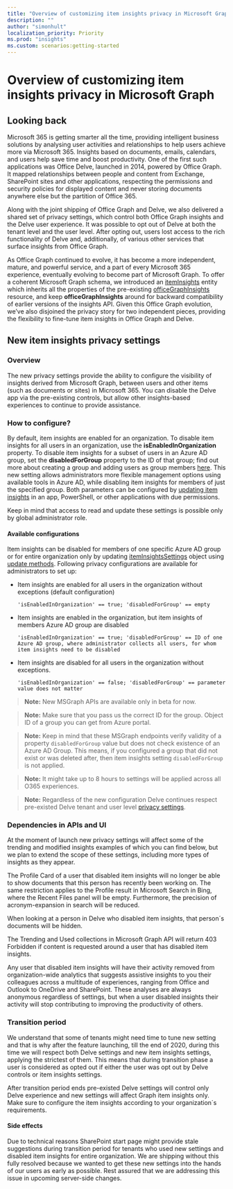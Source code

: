 ```yaml
---
title: "Overview of customizing item insights privacy in Microsoft Graph"
description: ""
author: "simonhult"
localization_priority: Priority
ms.prod: "insights"
ms.custom: scenarios:getting-started
---
```


# Overview of customizing item insights privacy in Microsoft Graph

## Looking back

Microsoft 365 is getting smarter all the time, providing intelligent business solutions by analysing user activities and relationships to help users achieve more via Microsoft 365. Insights based on documents, emails, calendars, and users help save time and boost productivity. One of the first such applications was Office Delve, launched in 2014, powered by Office Graph. It mapped relationships between people and content from Exchange, SharePoint sites and other applications, respecting the permissions and security policies for displayed content and never storing documents anywhere else but the partition of Office 365.

Along with the joint shipping of Office Graph and Delve, we also delivered a shared set of privacy settings, which control both Office Graph insights and the Delve user experience. It was possible to opt out of Delve at both the tenant level and the user level. After opting out, users lost access to the rich functionality of Delve and, additionally, of various other services that surface insights from Office Graph. 

As Office Graph continued to evolve, it has become a more independent, mature, and powerful service, and a part of every Microsoft 365 experience, eventually evolving to become part of Microsoft Graph. To offer a coherent Microsoft Graph schema, we introduced an [itemInsights](/graph/api/resources/itemInsights?view=graph-rest-beta) entity which inherits all the properties of the pre-existing [officeGraphInsights](/graph/api/resources/officegraphinsights?view=graph-rest-beta) resource, and keep **officeGraphInsights** around for backward compatibility of earlier versions of the insights API. Given this Office Graph evolution, we’ve also disjoined the privacy story for two independent pieces, providing the flexibility to fine-tune item insights in Office Graph and Delve. 


## New item insights privacy settings

### Overview
The new privacy settings provide the ability to configure the visibility of insights derived from Microsoft Graph, between users and other items (such as documents or sites) in Microsoft 365. You can disable the Delve app via the pre-existing controls, but allow other insights-based experiences to continue to provide assistance.

### How to configure?
By default, item insights are enabled for an organization. To disable item insights for all users in an organization, use the **isEnabledInOrganization** property. To disable item insights for a subset of users in an Azure AD group, set the **disabledForGroup** property to the ID of that group; find out more about creating a group and adding users as group members [here](/azure/active-directory/fundamentals/active-directory-groups-create-azure-portal). This new setting allows administrators more flexible management options using available tools in Azure AD, while disabling item insights for members of just the specified group. Both parameters can be configured by [updating item insights](/graph/api/iteminsightssettings-update?view=graph-rest-beta) in an app, PowerShell, or other applications with due permissions.

Keep in mind that access to read and update these settings is possible only by global administrator role. 

#### Available configurations
Item insights can be disabled for members of one specific Azure AD group or for entire organization only by updating [itemInsightsSettings](/graph/api/resources/itemInsightsSettings?view=graph-rest-beta) object using [update methods](/graph/api/iteminsightssettings-update?view=graph-rest-beta). 
Following privacy configurations are available for administrators to set up:
- Item insights are enabled for all users in the organization without exceptions (default configuration)
  <!-- { "blockType": "ignored" } -->
  
  `'isEnabledInOrganization' == true; 'disabledForGroup' == empty`
- Item insights are enabled in the organization, but item insights of members Azure AD group are disabled
  <!-- { "blockType": "ignored" } -->
  
  `'isEnabledInOrganization' == true; 'disabledForGroup' == ID of one Azure AD group, where administrator collects all users, for whom item insights need to be disabled`
- Item insights are disabled for all users in the organization without exceptions.
  <!-- { "blockType": "ignored" } -->
  
  `'isEnabledInOrganization' == false; 'disabledForGroup' == parameter value does not matter`

>**Note:** New MSGraph APIs are available only in beta for now. 

>**Note:** Make sure that you pass us the correct ID for the group. Object ID of a group you can get from Azure portal. 

>**Note:** Keep in mind that these MSGraph endpoints verify validity of a property `disabledForGroup` value but does not check existence of an Azure AD Group. This means, if you configured a group that did not exist or was deleted after, then item insights setting `disabledForGroup` is not applied.

>**Note:** It might take up to 8 hours to settings will be applied across all O365 experiences. 

>**Note:** Regardless of the new configuration Delve continues respect pre-existed Delve tenant and user level [privacy settings](/sharepoint/delve-for-office-365-admins#control-access-to-delve-and-related-features?view=graph-rest-beta). 


### Dependencies in APIs and UI
At the moment of launch new privacy settings will affect some of the trending and modified insights examples of which you can find below, but we plan to extend the scope of these settings, including more types of insights as they appear. 

The Profile Card of a user that disabled item insights will no longer be able to show documents that this person has recently been working on. The same restriction applies to the Profile result in Microsoft Search in Bing, where the Recent Files panel will be empty. Furthermore, the precision of acronym-expansion in search will be reduced.

When looking at a person in Delve who disabled item insights, that person´s documents will be hidden. 

The Trending and Used collections in Microsoft Graph API will return 403 Forbidden if content is requested around a user that has disabled item insights.

Any user that disabled item insights will have their activity removed from organization-wide analytics that suggests assistive insights to you their colleagues across a multitude of experiences, ranging from Office and Outlook to OneDrive and SharePoint. These analyses are always anonymous regardless of settings, but when a user disabled insights their activity will stop contributing to improving the productivity of others.


### Transition period
We understand that some of tenants might need time to tune new setting and that is why after the feature launching, till the end of 2020, during this time we will respect both Delve settings and new item insights settings, applying the strictest of them. This means that during transition phase a user is considered as opted out if either the user was opt out by Delve controls or item insights settings.

After transition period ends pre-existed Delve settings will control only Delve experience and new settings will affect Graph item insights only. Make sure to configure the item insights according to your organization´s requirements.


#### Side effects
Due to technical reasons SharePoint start page might provide stale suggestions during transition period for tenants who used new settings and disabled item insights for entire organization. We are shipping without this fully resolved because we wanted to get these new settings into the hands of our users as early as possible. Rest assured that we are addressing this issue in upcoming server-side changes. 
